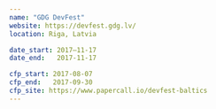 ```yaml
---
name: "GDG DevFest"
website: https://devfest.gdg.lv/
location: Riga, Latvia

date_start: 2017–11-17
date_end:   2017-11-17

cfp_start: 2017-08-07
cfp_end:   2017-09-30
cfp_site: https://www.papercall.io/devfest-baltics
---
```

